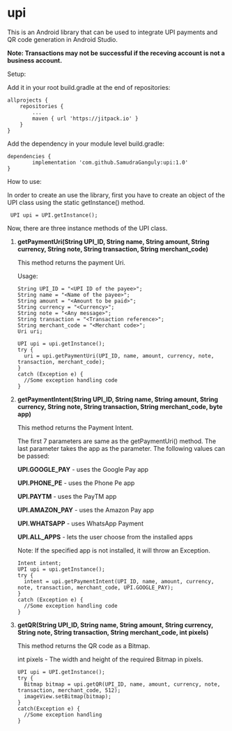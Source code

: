 # upi

This is an Android library that can be used to integrate UPI payments and QR code generation in Android Studio.

**Note: Transactions may not be successful if the receving account is not a business account.**

Setup:

Add it in your root build.gradle at the end of repositories:

	allprojects {
		repositories {
			...
			maven { url 'https://jitpack.io' }
		}
	}

 Add the dependency in your module level build.gradle:

	dependencies {
	        implementation 'com.github.SamudraGanguly:upi:1.0'
	}

 How to use:

 In order to create an use the library, first you have to create an object of the UPI class using the static getInstance() method.

 ```
  UPI upi = UPI.getInstance();
 ```

 Now, there are three instance methods of the UPI class.

 1) **getPaymentUri(String UPI_ID, String name, String amount, String currency, String note, String transaction, String merchant_code)**
    
    This method returns the payment Uri.

    Usage:

    ```
    String UPI_ID = "<UPI ID of the payee>";
    String name = "<Name of the payee>";
    String amount = "<Amount to be paid>";
    String currency = "<Currency>";
    String note = "<Any message>";
    String transaction = "<Transaction reference>";
    String merchant_code = "<Merchant code>";
    Uri uri;
    
    UPI upi = upi.getInstance();
    try {
      uri = upi.getPaymentUri(UPI_ID, name, amount, currency, note, transaction, merchant_code);
    }
    catch (Exception e) {
      //Some exception handling code
    }
    ```
 2) **getPaymentIntent(String UPI_ID, String name, String amount, String currency, String note, String transaction, String merchant_code, byte app)**
    
    This method returns the Payment Intent.

    The first 7 parameters are same as the getPaymentUri() method.
    The last parameter takes the app as the parameter. The following values can be passed:

    **UPI.GOOGLE_PAY** - uses the Google Pay app
    
    **UPI.PHONE_PE** - uses the Phone Pe app
    
    **UPI.PAYTM** - uses the PayTM app
    
    **UPI.AMAZON_PAY** - uses the Amazon Pay app
    
    **UPI.WHATSAPP** - uses WhatsApp Payment
    
    **UPI.ALL_APPS** - lets the user choose from the installed apps

    Note: If the specified app is not installed, it will throw an Exception.

    ```
    Intent intent;
    UPI upi = upi.getInstance();
    try {
      intent = upi.getPaymentIntent(UPI_ID, name, amount, currency, note, transaction, merchant_code, UPI.GOOGLE_PAY);
    }
    catch (Exception e) {
      //Some exception handling code
    }
    ```

 4) **getQR(String UPI_ID, String name, String amount, String currency, String note, String transaction, String merchant_code, int pixels)**

    This method returns the QR code as a Bitmap.

    int pixels - The width and height of the required Bitmap in pixels.

    ```
    UPI upi = UPI.getInstance();
    try {
      Bitmap bitmap = upi.getQR(UPI_ID, name, amount, currency, note, transaction, merchant_code, 512);
      imageView.setBitmap(bitmap);
    }
    catch(Exception e) {
      //Some exception handling
    }
    ```
